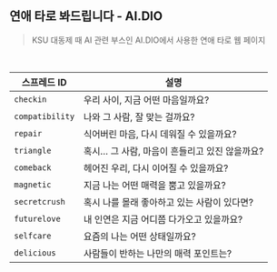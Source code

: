 ##  연애 타로 봐드립니다 - AI.DIO
>  KSU 대동제 때 AI 관련 부스인 AI.DIO에서 사용한 연애 타로 웹 페이지

<br>

| 스프레드 ID      | 설명                                                       |
|------------------|------------------------------------------------------------|
| `checkin`        | 우리 사이, 지금 어떤 마음일까요?                          |
| `compatibility`  | 나와 그 사람, 잘 맞는 걸까요?                             |
| `repair`         | 식어버린 마음, 다시 데워질 수 있을까요?                  |
| `triangle`       | 혹시… 그 사람, 마음이 흔들리고 있진 않을까요?            |
| `comeback`       | 헤어진 우리, 다시 이어질 수 있을까요?                    |
| `magnetic`       | 지금 나는 어떤 매력을 뿜고 있을까요?                      |
| `secretcrush`    | 혹시 나를 몰래 좋아하고 있는 사람이 있다면?              |
| `futurelove`     | 내 인연은 지금 어디쯤 다가오고 있을까요?                 |
| `selfcare`       | 요즘의 나는 어떤 상태일까요?                             |
| `delicious`      | 사람들이 반하는 나만의 매력 포인트는?                    |
